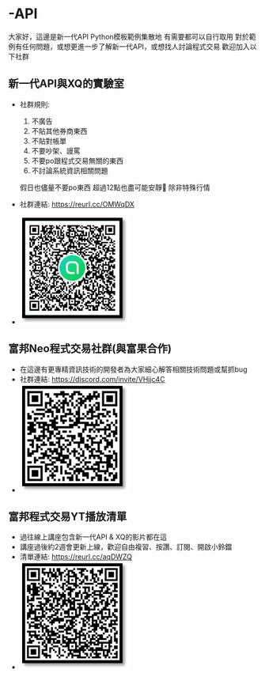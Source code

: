 # -API
大家好，這邊是新一代API Python模板範例集散地
有需要都可以自行取用
對於範例有任何問題，或想更進一步了解新一代API，或想找人討論程式交易
歡迎加入以下社群
## 新一代API與XQ的實驗室
* 社群規則:
  1. 不廣告
  2. 不貼其他券商東西
  3. 不貼對帳單
  4. 不要吵架、謾罵
  5. 不要po跟程式交易無關的東西
  6. 不討論系統資訊相關問題

  假日也儘量不要po東西
  超過12點也盡可能安靜🤫
  除非特殊行情
* 社群連結: https://reurl.cc/OMWqDX
* ![image](https://github.com/Tradepm/-API/blob/main/line_qrcode.png)

## 富邦Neo程式交易社群(與富果合作)
* 在這邊有更專精資訊技術的開發者為大家細心解答相關技術問題或幫抓bug
* 社群連結: https://discord.com/invite/VHjjc4C
* ![image](https://github.com/Tradepm/-API/blob/main/discord_qrcode.png)

## 富邦程式交易YT播放清單
* 過往線上講座包含新一代API & XQ的影片都在這
* 講座過後約2週會更新上線，歡迎自由複習、按讚、訂閱、開啟小鈴鐺
* 清單連結: https://reurl.cc/aqDWZQ
* ![image](https://github.com/Tradepm/-API/blob/main/yt_list_qrcode.png)


